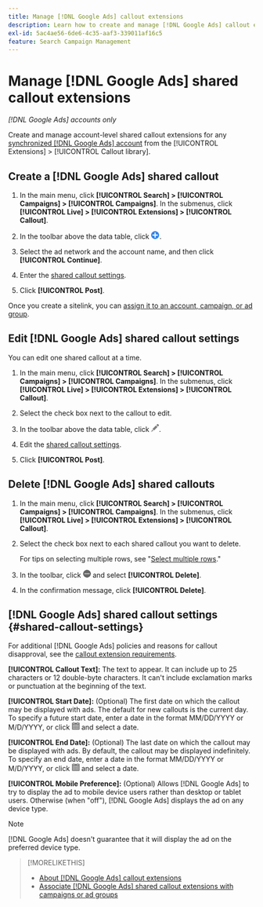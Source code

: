 ```yaml
---
title: Manage [!DNL Google Ads] callout extensions
description: Learn how to create and manage [!DNL Google Ads] callout extensions.
exl-id: 5ac4ae56-6de6-4c35-aaf3-339011af16c5
feature: Search Campaign Management
---
```

# Manage [!DNL Google Ads] shared callout extensions

*[!DNL Google Ads] accounts only*

Create and manage account-level shared callout extensions for any [synchronized [!DNL Google Ads] account](/help/search-social-commerce/campaign-management/accounts/ad-network-account-about.md) from the [!UICONTROL Extensions] > [!UICONTROL Callout library].

## Create a [!DNL Google Ads] shared callout

1. In the main menu, click **[!UICONTROL Search] > [!UICONTROL Campaigns] > [!UICONTROL Campaigns]**. In the submenus, click **[!UICONTROL Live] > [!UICONTROL Extensions] > [!UICONTROL Callout]**.

1. In the toolbar above the data table, click ![Create](/help/search-social-commerce/assets/add.png "Create").

1. Select the ad network and the account name, and then click **[!UICONTROL Continue]**.

1. Enter the [shared callout settings](#shared-callout-settings).

1. Click **[!UICONTROL Post]**.

Once you create a sitelink, you can [assign it to an account, campaign, or ad group](callout-extension-associate.md).

## Edit [!DNL Google Ads] shared callout settings

You can edit one shared callout at a time.

1. In the main menu, click **[!UICONTROL Search] > [!UICONTROL Campaigns] > [!UICONTROL Campaigns]**. In the submenus, click **[!UICONTROL Live] > [!UICONTROL Extensions] > [!UICONTROL Callout]**.

1. Select the check box next to the callout to edit.

1. In the toolbar above the data table, click ![Edit](/help/search-social-commerce/assets/edit.png "Edit").

1. Edit the [shared callout settings](#shared-callout-settings).

1. Click **[!UICONTROL Post]**.

## Delete [!DNL Google Ads] shared callouts

1. In the main menu, click **[!UICONTROL Search] > [!UICONTROL Campaigns] > [!UICONTROL Campaigns]**. In the submenus, click **[!UICONTROL Live] > [!UICONTROL Extensions] > [!UICONTROL Callout]**.

1. Select the check box next to each shared callout you want to delete.
   
   For tips on selecting multiple rows, see "[Select multiple rows](/help/search-social-commerce/common-tasks/navigation-editing-selection/multiple-rows-select.md)."

1. In the toolbar, click ![More](/help/search-social-commerce/assets/more.png "More") and select **[!UICONTROL Delete]**.

1. In the confirmation message, click **[!UICONTROL Delete]**.

## [!DNL Google Ads] shared callout settings {#shared-callout-settings}

For additional [!DNL Google Ads] policies and reasons for callout disapproval, see the [callout extension requirements](https://support.google.com/adspolicy/answer/1054212).

**[!UICONTROL Callout Text]:** The text to appear. It can include up to 25 characters or 12 double-byte characters. It can't include exclamation marks or punctuation at the beginning of the text.

**[!UICONTROL Start Date]:** (Optional) The first date on which the callout may be displayed with ads. The default for new callouts is the current day. To specify a future start date, enter a date in the format MM/DD/YYYY or M/D/YYYY, or click ![Calendar](/help/search-social-commerce/assets/calendar.png "Calendar") and select a date.

**[!UICONTROL End Date]:** (Optional) The last date on which the callout may be displayed with ads. By default, the callout may be displayed indefinitely. To specify an end date, enter a date in the format MM/DD/YYYY or M/D/YYYY, or click ![Calendar](/help/search-social-commerce/assets/calendar.png "Calendar") and select a date.

**[!UICONTROL Mobile Preference]:** (Optional) Allows [!DNL Google Ads] to try to display the ad to mobile device users rather than desktop or tablet users. Otherwise (when "off"), [!DNL Google Ads] displays the ad on any device type.

>[!NOTE]
>
>[!DNL Google Ads] doesn't guarantee that it will display the ad on the preferred device type.

>[!MORELIKETHIS]
>
>* [About [!DNL Google Ads] callout extensions](callout-extension-about.md)
>* [Associate [!DNL Google Ads] shared callout extensions with campaigns or ad groups](callout-extension-associate.md)
